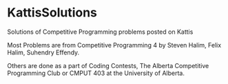 # KattisSolutions
Solutions of Competitive Programming problems posted on Kattis

Most Problems are from Competitive Programming 4 by Steven Halim, Felix Halim, Suhendry Effendy.

Others are done as a part of Coding Contests, The Alberta Competitive Programming Club or CMPUT 403 at the University of Alberta.
